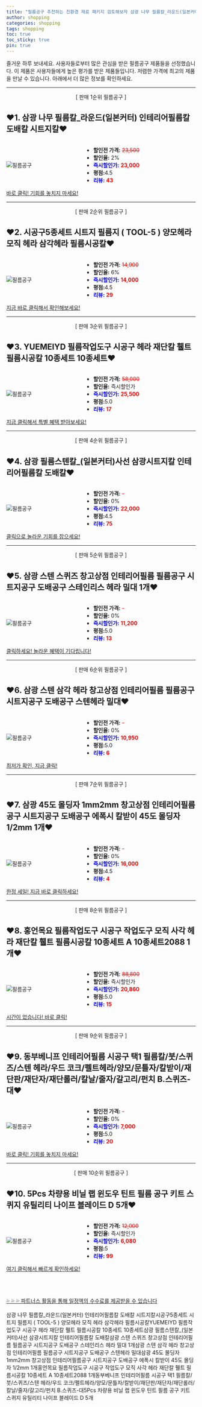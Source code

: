 ```yaml
---
title: "필름공구 추천하는 친환경 재료 패키지 검토해보자 삼광 나무 필름칼_라운드(일본커터) 인테리어필름칼 도배칼"
author: shopping
categories: shopping
tags: shopping
toc: true
toc_sticky: true
pin: true
---
```

즐거운 하루 보내세요. 사용자들로부터 많은 관심을 받은 필름공구 제품들을 선정했습니다. 이 제품은 사용자들에게 높은 평가를 받은 제품들입니다. 저렴한 가격에 최고의 제품을 만날 수 있습니다. 아래에서 더 많은 정보를 확인하세요.

---
<p class="toplist" style="margin: 0 auto; display: block; width: fit-content;">[ 판매 1순위 필름공구 ]</p>

<h2><strong>❤️1. 삼광 나무 필름칼_라운드(일본커터) 인테리어필름칼 도배칼 시트지칼❤️</strong></h2>

<div style="display: flex; align-items: center;">
    <div style="flex: 0.4;">
        <img src="https://thumbnail10.coupangcdn.com/thumbnails/remote/230x230ex/image/vendor_inventory/3abc/4b05bf1c5b2a675246439320467ca4056b2e5a79cbd4ae6c41855263d26b.jpg" alt="필름공구" style="max-width: 100%;">
    </div>
    <div style="flex: 0.6; margin-left: 10px;">
        <ul>
            <li><strong>할인전 가격:</strong> <del style="color: red;">23,500</del></li>
            <li><strong>할인율:</strong> 2%</li>
            <li><span style='color:blue'><strong>즉시할인가:</strong></span> <span style='color:red'><strong>23,000</strong></span></li>
            <li><strong>평점:</strong>4.5</li>
            <li><span style='color:blue'><strong>리뷰:</strong></span> <span style='color:red'><strong>43</strong></span></li>
        </ul>
    </div>
</div>
<div class="center">
    <a href="https://William4Davisa.github.io?lptag=AF9450613&subid=githubio&pageKey=5592010197&traceid=V0-153&itemId=8975166051&vendorItemId=76261663256" class="myButton">
        바로 클릭! 기회를 놓치지 마세요!
    </a>
</div>


---
<p class="toplist" style="margin: 0 auto; display: block; width: fit-content;">[ 판매 2순위 필름공구 ]</p>

<h2><strong>❤️2. 시공구5종세트 시트지 필름지 ( TOOL-5 ) 양모헤라 모직 헤라 삼각헤라 필름시공칼❤️</strong></h2>

<div style="display: flex; align-items: center;">
    <div style="flex: 0.4;">
        <img src="https://thumbnail8.coupangcdn.com/thumbnails/remote/230x230ex/image/vendor_inventory/e695/b3cfe114966e96d24a765a1e4d39f12661e80edfb97cb4413c9cad8ba061.jpg" alt="필름공구" style="max-width: 100%;">
    </div>
    <div style="flex: 0.6; margin-left: 10px;">
        <ul>
            <li><strong>할인전 가격:</strong> <del style="color: red;">14,900</del></li>
            <li><strong>할인율:</strong> 6%</li>
            <li><span style='color:blue'><strong>즉시할인가:</strong></span> <span style='color:red'><strong>14,000</strong></span></li>
            <li><strong>평점:</strong>4.5</li>
            <li><span style='color:blue'><strong>리뷰:</strong></span> <span style='color:red'><strong>29</strong></span></li>
        </ul>
    </div>
</div>
<div class="center">
    <a href="https://William4Davisa.github.io?lptag=AF9450613&subid=githubio&pageKey=7606207971&traceid=V0-153&itemId=20133133809&vendorItemId=90284501911" class="myButton">
        지금 바로 클릭해서 확인해보세요!
    </a>
</div>


---
<p class="toplist" style="margin: 0 auto; display: block; width: fit-content;">[ 판매 3순위 필름공구 ]</p>

<h2><strong>❤️3. YUEMEIYD 필름작업도구 시공구 헤라 재단칼 휄트 필름시공칼 10종세트 10종세트❤️</strong></h2>

<div style="display: flex; align-items: center;">
    <div style="flex: 0.4;">
        <img src="https://thumbnail7.coupangcdn.com/thumbnails/remote/230x230ex/image/vendor_inventory/098c/c4542e7c435fffc966e1d2c29de1f2935c4999731415460fefc971e59d19.jpg" alt="필름공구" style="max-width: 100%;">
    </div>
    <div style="flex: 0.6; margin-left: 10px;">
        <ul>
            <li><strong>할인전 가격:</strong> <del style="color: red;">58,000</del></li>
            <li><strong>할인율:</strong> 즉시할인가</li>
            <li><span style='color:blue'><strong>즉시할인가:</strong></span> <span style='color:red'><strong>25,500</strong></span></li>
            <li><strong>평점:</strong>5.0</li>
            <li><span style='color:blue'><strong>리뷰:</strong></span> <span style='color:red'><strong>17</strong></span></li>
        </ul>
    </div>
</div>
<div class="center">
    <a href="https://William4Davisa.github.io?lptag=AF9450613&subid=githubio&pageKey=8002546322&traceid=V0-153&itemId=22293806508&vendorItemId=89339343846" class="myButton">
        지금 클릭해서 특별 혜택 받아보세요!
    </a>
</div>


---
<p class="toplist" style="margin: 0 auto; display: block; width: fit-content;">[ 판매 4순위 필름공구 ]</p>

<h2><strong>❤️4. 삼광 필름스텐칼_(일본커터)사선 삼광시트지칼 인테리어필름칼 도배칼❤️</strong></h2>

<div style="display: flex; align-items: center;">
    <div style="flex: 0.4;">
        <img src="https://thumbnail10.coupangcdn.com/thumbnails/remote/230x230ex/image/vendor_inventory/53f8/6fe4ce74f445073a6e626ff3ae5a833502d233dd5abbb49ef6c136887a9c.jpg" alt="필름공구" style="max-width: 100%;">
    </div>
    <div style="flex: 0.6; margin-left: 10px;">
        <ul>
            <li><strong>할인전 가격:</strong> <del style="color: red;">-</del></li>
            <li><strong>할인율:</strong> 0%</li>
            <li><span style='color:blue'><strong>즉시할인가:</strong></span> <span style='color:red'><strong>22,000</strong></span></li>
            <li><strong>평점:</strong>4.5</li>
            <li><span style='color:blue'><strong>리뷰:</strong></span> <span style='color:red'><strong>75</strong></span></li>
        </ul>
    </div>
</div>
<div class="center">
    <a href="https://William4Davisa.github.io?lptag=AF9450613&subid=githubio&pageKey=7416371722&traceid=V0-153&itemId=19228058260&vendorItemId=73702339863" class="myButton">
        클릭으로 놀라운 기회를 잡으세요!
    </a>
</div>


---
<p class="toplist" style="margin: 0 auto; display: block; width: fit-content;">[ 판매 5순위 필름공구 ]</p>

<h2><strong>❤️5. 삼광 스텐 스퀴즈 창고상점 인테리어필름 필름공구 시트지공구 도배공구 스테인리스 헤라 밀대 1개❤️</strong></h2>

<div style="display: flex; align-items: center;">
    <div style="flex: 0.4;">
        <img src="https://thumbnail8.coupangcdn.com/thumbnails/remote/230x230ex/image/vendor_inventory/cf33/1c9cf6c1d9719b9a753890043c78c1cb46beb55154148747452e25c24785.png" alt="필름공구" style="max-width: 100%;">
    </div>
    <div style="flex: 0.6; margin-left: 10px;">
        <ul>
            <li><strong>할인전 가격:</strong> <del style="color: red;">-</del></li>
            <li><strong>할인율:</strong> 0%</li>
            <li><span style='color:blue'><strong>즉시할인가:</strong></span> <span style='color:red'><strong>11,200</strong></span></li>
            <li><strong>평점:</strong>5.0</li>
            <li><span style='color:blue'><strong>리뷰:</strong></span> <span style='color:red'><strong>13</strong></span></li>
        </ul>
    </div>
</div>
<div class="center">
    <a href="https://William4Davisa.github.io?lptag=AF9450613&subid=githubio&pageKey=7324257441&traceid=V0-153&itemId=18791676272&vendorItemId=86351786650" class="myButton">
        클릭하세요! 놀라운 혜택이 기다립니다!
    </a>
</div>


---
<p class="toplist" style="margin: 0 auto; display: block; width: fit-content;">[ 판매 6순위 필름공구 ]</p>

<h2><strong>❤️6. 삼광 스텐 삼각 헤라 창고상점 인테리어필름 필름공구 시트지공구 도배공구 스텐헤라 밀대❤️</strong></h2>

<div style="display: flex; align-items: center;">
    <div style="flex: 0.4;">
        <img src="https://thumbnail6.coupangcdn.com/thumbnails/remote/230x230ex/image/vendor_inventory/7fd2/a7b60996c8d371e1d35b9aa2ad2aef4027c55c3c4ca68705b2896fb8fc3d.png" alt="필름공구" style="max-width: 100%;">
    </div>
    <div style="flex: 0.6; margin-left: 10px;">
        <ul>
            <li><strong>할인전 가격:</strong> <del style="color: red;">-</del></li>
            <li><strong>할인율:</strong> 0%</li>
            <li><span style='color:blue'><strong>즉시할인가:</strong></span> <span style='color:red'><strong>10,950</strong></span></li>
            <li><strong>평점:</strong>5.0</li>
            <li><span style='color:blue'><strong>리뷰:</strong></span> <span style='color:red'><strong>6</strong></span></li>
        </ul>
    </div>
</div>
<div class="center">
    <a href="https://William4Davisa.github.io?lptag=AF9450613&subid=githubio&pageKey=7340085603&traceid=V0-153&itemId=18863612996&vendorItemId=85992540984" class="myButton">
        최저가 확인, 지금 클릭!
    </a>
</div>


---
<p class="toplist" style="margin: 0 auto; display: block; width: fit-content;">[ 판매 7순위 필름공구 ]</p>

<h2><strong>❤️7. 삼광 45도 몰딩자 1mm2mm 창고상점 인테리어필름공구 시트지공구 도배공구 에폭시 칼받이 45도 몰딩자 1/2mm 1개❤️</strong></h2>

<div style="display: flex; align-items: center;">
    <div style="flex: 0.4;">
        <img src="https://thumbnail9.coupangcdn.com/thumbnails/remote/230x230ex/image/vendor_inventory/c7cd/2a433858d37a263e080dec4777ff9e6f86d2199c1671eec3b0335c427193.png" alt="필름공구" style="max-width: 100%;">
    </div>
    <div style="flex: 0.6; margin-left: 10px;">
        <ul>
            <li><strong>할인전 가격:</strong> <del style="color: red;">-</del></li>
            <li><strong>할인율:</strong> 0%</li>
            <li><span style='color:blue'><strong>즉시할인가:</strong></span> <span style='color:red'><strong>16,000</strong></span></li>
            <li><strong>평점:</strong>4.5</li>
            <li><span style='color:blue'><strong>리뷰:</strong></span> <span style='color:red'><strong>4</strong></span></li>
        </ul>
    </div>
</div>
<div class="center">
    <a href="https://William4Davisa.github.io?lptag=AF9450613&subid=githubio&pageKey=7647200943&traceid=V0-153&itemId=20337487243&vendorItemId=87163905723" class="myButton">
        한정 세일! 지금 바로 클릭하세요!
    </a>
</div>


---
<p class="toplist" style="margin: 0 auto; display: block; width: fit-content;">[ 판매 8순위 필름공구 ]</p>

<h2><strong>❤️8. 홍언목요 필름작업도구 시공구 작업도구 모직 사각 헤라 재단칼 휄트 필름시공칼 10종세트 A 10종세트2088 1개❤️</strong></h2>

<div style="display: flex; align-items: center;">
    <div style="flex: 0.4;">
        <img src="https://thumbnail6.coupangcdn.com/thumbnails/remote/230x230ex/image/vendor_inventory/239e/d7f8585a0059ed652cca5ac37141857df89563f6233264b9e970dfeefc35.jpg" alt="필름공구" style="max-width: 100%;">
    </div>
    <div style="flex: 0.6; margin-left: 10px;">
        <ul>
            <li><strong>할인전 가격:</strong> <del style="color: red;">88,800</del></li>
            <li><strong>할인율:</strong> 즉시할인가</li>
            <li><span style='color:blue'><strong>즉시할인가:</strong></span> <span style='color:red'><strong>20,860</strong></span></li>
            <li><strong>평점:</strong>5.0</li>
            <li><span style='color:blue'><strong>리뷰:</strong></span> <span style='color:red'><strong>15</strong></span></li>
        </ul>
    </div>
</div>
<div class="center">
    <a href="https://William4Davisa.github.io?lptag=AF9450613&subid=githubio&pageKey=8145283910&traceid=V0-153&itemId=23156813527&vendorItemId=90189619974" class="myButton">
        시간이 없습니다! 바로 클릭!
    </a>
</div>


---
<p class="toplist" style="margin: 0 auto; display: block; width: fit-content;">[ 판매 9순위 필름공구 ]</p>

<h2><strong>❤️9. 동부베니프 인테리어필름 시공구 택1 필름칼/붓/스퀴즈/스텐 헤라/우드 코크/펠트헤라/양모/문틀자/칼받이/재단판/재단자/재단롤러/칼날/줄자/갈고리/펀치 B.스퀴즈-대❤️</strong></h2>

<div style="display: flex; align-items: center;">
    <div style="flex: 0.4;">
        <img src="https://thumbnail7.coupangcdn.com/thumbnails/remote/230x230ex/image/vendor_inventory/520a/6f1ae95c3390664ee16544423824092a0adc171c25b3e35e9ed9652817a4.jpg" alt="필름공구" style="max-width: 100%;">
    </div>
    <div style="flex: 0.6; margin-left: 10px;">
        <ul>
            <li><strong>할인전 가격:</strong> <del style="color: red;">-</del></li>
            <li><strong>할인율:</strong> 0%</li>
            <li><span style='color:blue'><strong>즉시할인가:</strong></span> <span style='color:red'><strong>7,000</strong></span></li>
            <li><strong>평점:</strong>5.0</li>
            <li><span style='color:blue'><strong>리뷰:</strong></span> <span style='color:red'><strong>20</strong></span></li>
        </ul>
    </div>
</div>
<div class="center">
    <a href="https://William4Davisa.github.io?lptag=AF9450613&subid=githubio&pageKey=6699724038&traceid=V0-153&itemId=15513809137&vendorItemId=90415685554" class="myButton">
        바로 클릭! 기회를 놓치지 마세요!
    </a>
</div>


---
<p class="toplist" style="margin: 0 auto; display: block; width: fit-content;">[ 판매 10순위 필름공구 ]</p>

<h2><strong>❤️10. 5Pcs 차량용 비닐 랩 윈도우 틴트 필름 공구 키트 스퀴지 유틸리티 나이프 블레이드 D 5개❤️</strong></h2>

<div style="display: flex; align-items: center;">
    <div style="flex: 0.4;">
        <img src="https://thumbnail9.coupangcdn.com/thumbnails/remote/230x230ex/image/vendor_inventory/6fb4/5372c1dc0188e8c4148608893aa2cdeceed68e93ce1a896650060d1e90c4.jpg" alt="필름공구" style="max-width: 100%;">
    </div>
    <div style="flex: 0.6; margin-left: 10px;">
        <ul>
            <li><strong>할인전 가격:</strong> <del style="color: red;">12,000</del></li>
            <li><strong>할인율:</strong> 즉시할인가</li>
            <li><span style='color:blue'><strong>즉시할인가:</strong></span> <span style='color:red'><strong>6,080</strong></span></li>
            <li><strong>평점:</strong>5</li>
            <li><span style='color:blue'><strong>리뷰:</strong></span> <span style='color:red'><strong>99</strong></span></li>
        </ul>
    </div>
</div>
<div class="center">
    <a href="https://William4Davisa.github.io?lptag=AF9450613&subid=githubio&pageKey=8223399131&traceid=V0-153&itemId=23642274841&vendorItemId=90667672239" class="myButton">
        여기 클릭해서 빠르게 확인하세요!
    </a>
</div>

<br><br><br>[💦 💦 💦 파트너스 활동을 통해 일정액의 수수료를 제공받을 수 있습니다](https://link.coupang.com/a/bcpT2c)<br><br>삼광 나무 필름칼_라운드(일본커터) 인테리어필름칼 도배칼 시트지칼시공구5종세트 시트지 필름지 ( TOOL-5 ) 양모헤라 모직 헤라 삼각헤라 필름시공칼YUEMEIYD 필름작업도구 시공구 헤라 재단칼 휄트 필름시공칼 10종세트 10종세트삼광 필름스텐칼_(일본커터)사선 삼광시트지칼 인테리어필름칼 도배칼삼광 스텐 스퀴즈 창고상점 인테리어필름 필름공구 시트지공구 도배공구 스테인리스 헤라 밀대 1개삼광 스텐 삼각 헤라 창고상점 인테리어필름 필름공구 시트지공구 도배공구 스텐헤라 밀대삼광 45도 몰딩자 1mm2mm 창고상점 인테리어필름공구 시트지공구 도배공구 에폭시 칼받이 45도 몰딩자 1/2mm 1개홍언목요 필름작업도구 시공구 작업도구 모직 사각 헤라 재단칼 휄트 필름시공칼 10종세트 A 10종세트2088 1개동부베니프 인테리어필름 시공구 택1 필름칼/붓/스퀴즈/스텐 헤라/우드 코크/펠트헤라/양모/문틀자/칼받이/재단판/재단자/재단롤러/칼날/줄자/갈고리/펀치 B.스퀴즈-대5Pcs 차량용 비닐 랩 윈도우 틴트 필름 공구 키트 스퀴지 유틸리티 나이프 블레이드 D 5개